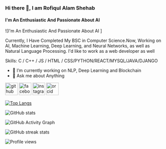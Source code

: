 ### Hi there 👋, I am Rofiqul Alam Shehab
#### I'm An Enthusiastic And Passionate About AI 
![I'm An Enthusiastic And Passionate About AI ] 

Currently, I Have Completed My BSC in Computer Science.Now, Working on AI, Machine Learning, Deep Learning, and Neural Networks, as well as Natural Language Processing. I'd like to work as a web developer as well

Skills: C / C++ / JS / HTML / CSS/PYTHON/REACT/MYSQL/JAVA/DJANGO

- 🔭 I’m currently working on NLP, Deep Learning and Blockchain 
- 💬 Ask me about Anything 


[<img src='https://cdn.jsdelivr.net/npm/simple-icons@3.0.1/icons/github.svg' alt='github' height='40'>](https://github.com/shehab0911)  [<img src='https://cdn.jsdelivr.net/npm/simple-icons@3.0.1/icons/facebook.svg' alt='facebook' height='40'>](https://www.facebook.com/https://www.facebook.com/rofiqulalam.shehab)  [<img src='https://cdn.jsdelivr.net/npm/simple-icons@3.0.1/icons/instagram.svg' alt='instagram' height='40'>](https://www.instagram.com/r.a.shehab/)  [<img src='https://cdn.jsdelivr.net/npm/simple-icons@3.0.1/icons/orcid.svg' alt='orcid' height='40'>](https://l.facebook.com/l.php?u=https%3A%2F%2Forcid.org%2F0000-0001-8624-3553%3Ffbclid%3DIwAR3mI_PWjWQwSeSPIBSYSJcHu7UqA-yWZ0DUv_zU1r55RiswwuvpG2DP1no&h=AT3sRiVHS4rhWy5t0eLgZbt2GcrpBSQkl4NlFKBDxdIYJv35gO52p0iyBZYfx3ehK6YE2wrFL6rKYnZAoF4Y6IAr16HPLn7P-v1ad4ALloE-BKWdH8cUZW5TJfjeUyQRf2xcJw)  

[![Top Langs](https://github-readme-stats.vercel.app/api/top-langs/?username=shehab0911)](https://github.com/anuraghazra/github-readme-stats)

![GitHub stats](https://github-readme-stats.vercel.app/api?username=shehab0911&show_icons=true&count_private=true)  

![GitHub Activity Graph](https://activity-graph.herokuapp.com/graph?username=shehab0911)  

![GitHub streak stats](https://github-readme-streak-stats.herokuapp.com/?user=shehab0911)  

![Profile views](https://gpvc.arturio.dev/shehab0911)  
